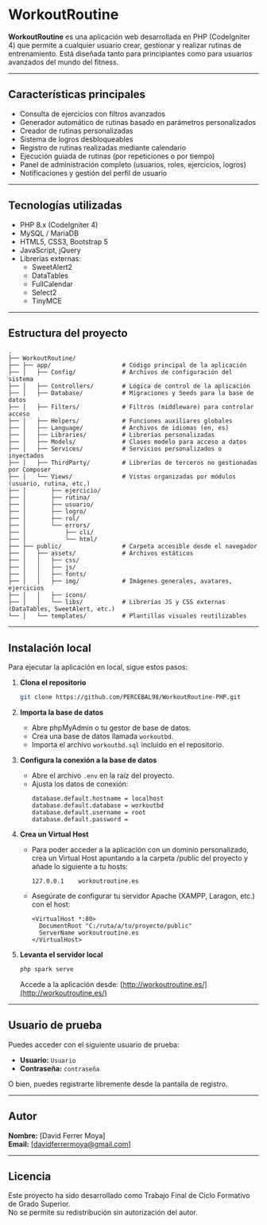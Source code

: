 # WorkoutRoutine

**WorkoutRoutine** es una aplicación web desarrollada en PHP (CodeIgniter 4) que permite a cualquier usuario crear, gestionar y realizar rutinas de entrenamiento. Está diseñada tanto para principiantes como para usuarios avanzados del mundo del fitness.

---

## Características principales

- Consulta de ejercicios con filtros avanzados
- Generador automático de rutinas basado en parámetros personalizados
- Creador de rutinas personalizadas
- Sistema de logros desbloqueables
- Registro de rutinas realizadas mediante calendario
- Ejecución guiada de rutinas (por repeticiones o por tiempo)
- Panel de administración completo (usuarios, roles, ejercicios, logros)
- Notificaciones y gestión del perfil de usuario

---

## Tecnologías utilizadas

- PHP 8.x (CodeIgniter 4)
- MySQL / MariaDB
- HTML5, CSS3, Bootstrap 5
- JavaScript, jQuery
- Librerías externas:
  - SweetAlert2
  - DataTables
  - FullCalendar
  - Select2
  - TinyMCE

---

## Estructura del proyecto

```
.
├── WorkoutRoutine/
├── ├── app/                    # Código principal de la aplicación
├── │   ├── Config/             # Archivos de configuración del sistema
├── │   ├── Controllers/        # Lógica de control de la aplicación
├── │   ├── Database/           # Migraciones y Seeds para la base de datos
├── │   ├── Filters/            # Filtros (middleware) para controlar acceso
├── │   ├── Helpers/            # Funciones auxiliares globales
├── │   ├── Language/           # Archivos de idiomas (en, es)
├── │   ├── Libraries/          # Librerías personalizadas
├── │   ├── Models/             # Clases modelo para acceso a datos
├── │   ├── Services/           # Servicios personalizados o inyectados
├── │   ├── ThirdParty/         # Librerías de terceros no gestionadas por Composer
├── │   └── Views/              # Vistas organizadas por módulos (usuario, rutina, etc.)
├── │       ├── ejercicio/
├── │       ├── rutina/
├── │       ├── usuario/
├── │       ├── logro/
├── │       ├── rol/
├── │       └── errors/
├── │           ├── cli/
├── │           └── html/
├── ├── public/                 # Carpeta accesible desde el navegador
├── │   ├── assets/             # Archivos estáticos
├── │   │   ├── css/
├── │   │   ├── js/
├── │   │   ├── fonts/
├── │   │   ├── img/            # Imágenes generales, avatares, ejercicios
├── │   │   ├── icons/
├── │   │   └── libs/           # Librerías JS y CSS externas (DataTables, SweetAlert, etc.)
└── │   └── templates/          # Plantillas visuales reutilizables
```

---

## Instalación local

Para ejecutar la aplicación en local, sigue estos pasos:

1. **Clona el repositorio**
   ```bash
   git clone https://github.com/PERCEBAL98/WorkoutRoutine-PHP.git
   ```

2. **Importa la base de datos**
   - Abre phpMyAdmin o tu gestor de base de datos.
   - Crea una base de datos llamada `workoutbd`.
   - Importa el archivo `workoutbd.sql` incluido en el repositorio.

3. **Configura la conexión a la base de datos**
   - Abre el archivo `.env` en la raíz del proyecto.
   - Ajusta los datos de conexión:
     ```
     database.default.hostname = localhost
     database.default.database = workoutbd
     database.default.username = root
     database.default.password = 
     ```

4. **Crea un Virtual Host**
   - Para poder acceder a la aplicación con un dominio personalizado, crea un Virtual Host apuntando a la carpeta /public del proyecto y añade lo siguiente a tu hosts:
     ```
     127.0.0.1    workoutroutine.es
     ```
   - Asegúrate de configurar tu servidor Apache (XAMPP, Laragon, etc.) con el host:
     ```
     <VirtualHost *:80>
       DocumentRoot "C:/ruta/a/tu/proyecto/public"
       ServerName workoutroutine.es
     </VirtualHost>
     ```

5. **Levanta el servidor local**
   ```bash
   php spark serve
   ```
   Accede a la aplicación desde: [http://workoutroutine.es/](http://workoutroutine.es/)

---

## Usuario de prueba

Puedes acceder con el siguiente usuario de prueba:

- **Usuario:** `Usuario`
- **Contraseña:** `contraseña`

O bien, puedes registrarte libremente desde la pantalla de registro.

---

## Autor

**Nombre:** [David Ferrer Moya]  
**Email:** [davidferrermoya@gmail.com]  

---

## Licencia

Este proyecto ha sido desarrollado como Trabajo Final de Ciclo Formativo de Grado Superior.  
No se permite su redistribución sin autorización del autor.
